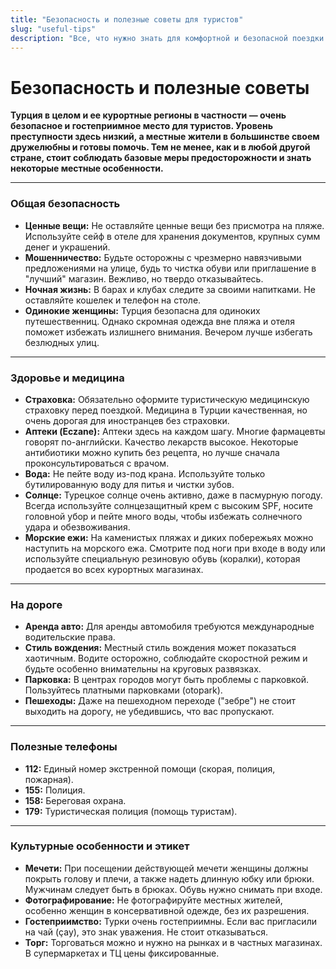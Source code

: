 ```yaml
---
title: "Безопасность и полезные советы для туристов"
slug: "useful-tips"
description: "Все, что нужно знать для комфортной и безопасной поездки: от правил поведения и общения до вопросов здоровья, обмена валюты и связи."
---
```

# Безопасность и полезные советы

**Турция в целом и ее курортные регионы в частности — очень безопасное и гостеприимное место для туристов. Уровень преступности здесь низкий, а местные жители в большинстве своем дружелюбны и готовы помочь. Тем не менее, как и в любой другой стране, стоит соблюдать базовые меры предосторожности и знать некоторые местные особенности.**

---

### Общая безопасность

-   **Ценные вещи:** Не оставляйте ценные вещи без присмотра на пляже. Используйте сейф в отеле для хранения документов, крупных сумм денег и украшений.
-   **Мошенничество:** Будьте осторожны с чрезмерно навязчивыми предложениями на улице, будь то чистка обуви или приглашение в "лучший" магазин. Вежливо, но твердо отказывайтесь.
-   **Ночная жизнь:** В барах и клубах следите за своими напитками. Не оставляйте кошелек и телефон на столе.
-   **Одинокие женщины:** Турция безопасна для одиноких путешественниц. Однако скромная одежда вне пляжа и отеля поможет избежать излишнего внимания. Вечером лучше избегать безлюдных улиц.

---

### Здоровье и медицина

-   **Страховка:** Обязательно оформите туристическую медицинскую страховку перед поездкой. Медицина в Турции качественная, но очень дорогая для иностранцев без страховки.
-   **Аптеки (Eczane):** Аптеки здесь на каждом шагу. Многие фармацевты говорят по-английски. Качество лекарств высокое. Некоторые антибиотики можно купить без рецепта, но лучше сначала проконсультироваться с врачом.
-   **Вода:** Не пейте воду из-под крана. Используйте только бутилированную воду для питья и чистки зубов.
-   **Солнце:** Турецкое солнце очень активно, даже в пасмурную погоду. Всегда используйте солнцезащитный крем с высоким SPF, носите головной убор и пейте много воды, чтобы избежать солнечного удара и обезвоживания.
-   **Морские ежи:** На каменистых пляжах и диких побережьях можно наступить на морского ежа. Смотрите под ноги при входе в воду или используйте специальную резиновую обувь (коралки), которая продается во всех курортных магазинах.

---

### На дороге

-   **Аренда авто:** Для аренды автомобиля требуются международные водительские права.
-   **Стиль вождения:** Местный стиль вождения может показаться хаотичным. Водите осторожно, соблюдайте скоростной режим и будьте особенно внимательны на круговых развязках.
-   **Парковка:** В центрах городов могут быть проблемы с парковкой. Пользуйтесь платными парковками (otopark).
-   **Пешеходы:** Даже на пешеходном переходе ("зебре") не стоит выходить на дорогу, не убедившись, что вас пропускают.

---

### Полезные телефоны

-   **112:** Единый номер экстренной помощи (скорая, полиция, пожарная).
-   **155:** Полиция.
-   **158:** Береговая охрана.
-   **179:** Туристическая полиция (помощь туристам).

---

### Культурные особенности и этикет

-   **Мечети:** При посещении действующей мечети женщины должны покрыть голову и плечи, а также надеть длинную юбку или брюки. Мужчинам следует быть в брюках. Обувь нужно снимать при входе.
-   **Фотографирование:** Не фотографируйте местных жителей, особенно женщин в консервативной одежде, без их разрешения.
-   **Гостеприимство:** Турки очень гостеприимны. Если вас пригласили на чай (çay), это знак уважения. Не стоит отказываться.
-   **Торг:** Торговаться можно и нужно на рынках и в частных магазинах. В супермаркетах и ТЦ цены фиксированные. 
